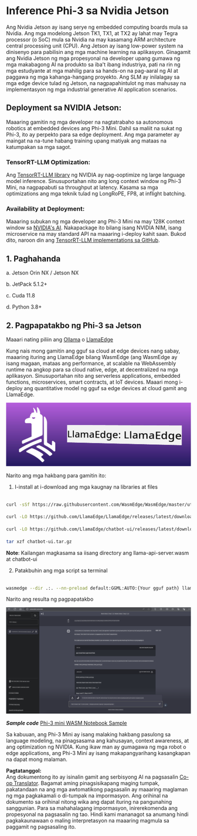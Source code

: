 <!--
CO_OP_TRANSLATOR_METADATA:
{
  "original_hash": "be4101a30d98e95a71d42c276e8bcd37",
  "translation_date": "2025-05-09T11:42:47+00:00",
  "source_file": "md/01.Introduction/03/Jetson_Inference.md",
  "language_code": "tl"
}
-->
# **Inference Phi-3 sa Nvidia Jetson**

Ang Nvidia Jetson ay isang serye ng embedded computing boards mula sa Nvidia. Ang mga modelong Jetson TK1, TX1, at TX2 ay lahat may Tegra processor (o SoC) mula sa Nvidia na may kasamang ARM architecture central processing unit (CPU). Ang Jetson ay isang low-power system na dinisenyo para pabilisin ang mga machine learning na aplikasyon. Ginagamit ang Nvidia Jetson ng mga propesyonal na developer upang gumawa ng mga makabagong AI na produkto sa iba't ibang industriya, pati na rin ng mga estudyante at mga mahilig para sa hands-on na pag-aaral ng AI at paggawa ng mga kahanga-hangang proyekto. Ang SLM ay inilalagay sa mga edge device tulad ng Jetson, na nagpapahintulot ng mas mahusay na implementasyon ng mga industrial generative AI application scenarios.

## Deployment sa NVIDIA Jetson:
Maaaring gamitin ng mga developer na nagtatrabaho sa autonomous robotics at embedded devices ang Phi-3 Mini. Dahil sa maliit na sukat ng Phi-3, ito ay perpekto para sa edge deployment. Ang mga parameter ay maingat na na-tune habang training upang matiyak ang mataas na katumpakan sa mga sagot.

### TensorRT-LLM Optimization:
Ang [TensorRT-LLM library](https://github.com/NVIDIA/TensorRT-LLM?WT.mc_id=aiml-138114-kinfeylo) ng NVIDIA ay nag-ooptimize ng large language model inference. Sinusuportahan nito ang long context window ng Phi-3 Mini, na nagpapabuti sa throughput at latency. Kasama sa mga optimizations ang mga teknik tulad ng LongRoPE, FP8, at inflight batching.

### Availability at Deployment:
Maaaring subukan ng mga developer ang Phi-3 Mini na may 128K context window sa [NVIDIA's AI](https://www.nvidia.com/en-us/ai-data-science/generative-ai/). Nakapackage ito bilang isang NVIDIA NIM, isang microservice na may standard API na maaaring i-deploy kahit saan. Bukod dito, naroon din ang [TensorRT-LLM implementations sa GitHub](https://github.com/NVIDIA/TensorRT-LLM).

## **1. Paghahanda**

a. Jetson Orin NX / Jetson NX

b. JetPack 5.1.2+

c. Cuda 11.8

d. Python 3.8+

## **2. Pagpapatakbo ng Phi-3 sa Jetson**

Maaari nating piliin ang [Ollama](https://ollama.com) o [LlamaEdge](https://llamaedge.com)

Kung nais mong gamitin ang gguf sa cloud at edge devices nang sabay, maaaring ituring ang LlamaEdge bilang WasmEdge (ang WasmEdge ay isang magaan, mataas ang performance, at scalable na WebAssembly runtime na angkop para sa cloud native, edge, at decentralized na mga aplikasyon. Sinusuportahan nito ang serverless applications, embedded functions, microservices, smart contracts, at IoT devices. Maaari mong i-deploy ang quantitative model ng gguf sa edge devices at cloud gamit ang LlamaEdge.

![llamaedge](../../../../../translated_images/llamaedge.1356a35c809c5e9d89d8168db0c92161e87f5e2c34831f2fad800f00fc4e74dc.tl.jpg)

Narito ang mga hakbang para gamitin ito:

1. I-install at i-download ang mga kaugnay na libraries at files

```bash

curl -sSf https://raw.githubusercontent.com/WasmEdge/WasmEdge/master/utils/install.sh | bash -s -- --plugin wasi_nn-ggml

curl -LO https://github.com/LlamaEdge/LlamaEdge/releases/latest/download/llama-api-server.wasm

curl -LO https://github.com/LlamaEdge/chatbot-ui/releases/latest/download/chatbot-ui.tar.gz

tar xzf chatbot-ui.tar.gz

```

**Note**: Kailangan magkasama sa iisang directory ang llama-api-server.wasm at chatbot-ui

2. Patakbuhin ang mga script sa terminal

```bash

wasmedge --dir .:. --nn-preload default:GGML:AUTO:{Your gguf path} llama-api-server.wasm -p phi-3-chat

```

Narito ang resulta ng pagpapatakbo

![llamaedgerun](../../../../../translated_images/llamaedgerun.66eb2acd7f14e814437879522158b9531ae7c955014d48d0708d0e4ce6ac94a6.tl.png)

***Sample code*** [Phi-3 mini WASM Notebook Sample](https://github.com/Azure-Samples/Phi-3MiniSamples/tree/main/wasm)

Sa kabuuan, ang Phi-3 Mini ay isang malaking hakbang pasulong sa language modeling, na pinagsasama ang kahusayan, context awareness, at ang optimization ng NVIDIA. Kung ikaw man ay gumagawa ng mga robot o edge applications, ang Phi-3 Mini ay isang makapangyarihang kasangkapan na dapat mong malaman.

**Pagtatanggol:**  
Ang dokumentong ito ay isinalin gamit ang serbisyong AI na pagsasalin [Co-op Translator](https://github.com/Azure/co-op-translator). Bagamat aming pinagsisikapang maging tumpak, pakatandaan na ang mga awtomatikong pagsasalin ay maaaring maglaman ng mga pagkakamali o di-tumpak na impormasyon. Ang orihinal na dokumento sa orihinal nitong wika ang dapat ituring na pangunahing sanggunian. Para sa mahahalagang impormasyon, inirerekomenda ang propesyonal na pagsasalin ng tao. Hindi kami mananagot sa anumang hindi pagkakaunawaan o maling interpretasyon na maaaring magmula sa paggamit ng pagsasaling ito.